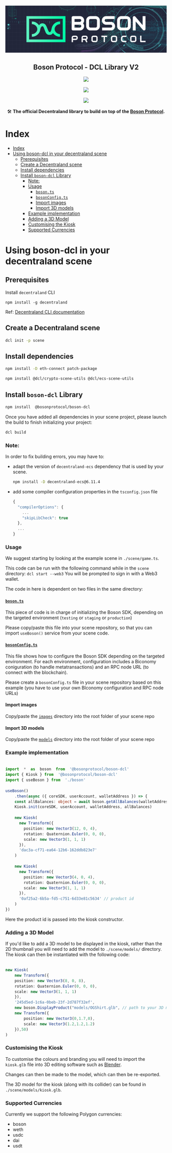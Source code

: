 [![banner](docs/assets/banner.png)](https://bosonprotocol.io)

  

<h2  align="center">Boson Protocol - DCL Library V2</h2>

  

<div  align="center">

  

<a  href="">![](https://img.shields.io/badge/license-Apache--2.0-brightgreen?style=flat-square)</a>

<a  href="https://discord.com/invite/QSdtKRaap6">![](https://img.shields.io/badge/Chat%20on-Discord-%235766f2?style=flat-square)</a>

<a  href="https://twitter.com/BosonProtocol">![](https://img.shields.io/twitter/follow/BosonProtocol?style=social)</a>

  

</div>

  

<div  align="center">

  

🛠️ **The official Decentraland library to build on top of the [Boson Protocol](https://bosonprotocol.io).**

  

</div>

  

# Index

  

- [Index](#index)
- [Using boson-dcl in your decentraland scene](#using-boson-dcl-in-your-decentraland-scene)
  - [Prerequisites](#prerequisites)
  - [Create a Decentraland scene](#create-a-decentraland-scene)
  - [Install dependencies](#install-dependencies)
  - [Install `boson-dcl` Library](#install-boson-dcl-library)
    - [Note:](#note)
    - [Usage](#usage)
      - [`boson.ts`](#bosonts)
      - [`bosonConfig.ts`](#bosonconfigts)
      - [Import images](#import-images)
      - [Import 3D models](#import-3d-models)
    - [Example implementation](#example-implementation)
    - [Adding a 3D Model](#adding-a-3d-model)
    - [Customising the Kiosk](#customising-the-kiosk)
    - [Supported Currencies](#supported-currencies)

  

# Using boson-dcl in your decentraland scene

## Prerequisites

Install `decentraland` CLI
```
npm install -g decentraland
```
Ref: [Decentraland CLI documentation](https://github.com/decentraland/cli)

## Create a Decentraland scene
```bash
dcl init -p scene
```

## Install dependencies

```bash
npm install -D eth-connect patch-package
```

```bash
npm install @dcl/crypto-scene-utils @dcl/ecs-scene-utils
```

## Install `boson-dcl` Library

```bash
npm install  @bosonprotocol/boson-dcl
```

Once you have added all dependencies in your scene project, please launch the build to finish initializing your project:
```bash
dcl build
```

### Note:
In order to fix building errors, you may have to:
- adapt the version of `decentraland-ecs` dependency that is used by your scene.
  ```bash
  npm install -D decentraland-ecs@6.11.4
  ```
- add some compiler configuration properties in the `tsconfig.json` file
  ```ts
  {
    "compilerOptions": {
      ...
      "skipLibCheck": true
    },
    ...
  }

  ```

### Usage

We suggest starting by looking at the example scene in `./scene/game.ts`.

This code can be run with the following command while in the `scene` directory:
`dcl start --web3`
You will be prompted to sign in with a Web3 wallet. 

The code in here is dependent on two files in the same directory:

#### [`boson.ts`](../scene/src/boson.ts)

This piece of code is in charge of initializing the Boson SDK, depending on the targeted environment (`testing` or `staging` or `production`)

Please copy/paste this file into your scene repository, so that you can import `useBoson()` service from your scene code.

#### [`bosonConfig.ts`](../scene/src/bosonConfig.example.ts)

This file shows how to configure the Boson SDK depending on the targeted environment. For each environment, configuration includes a Biconomy coniguration (to handle metatransactions) and an RPC node URL (to connect with the blockchain).

Please create a `bosonConfig.ts` file in your scene repository based on this example (you have to use your own BIconomy configuration and RPC node URLs)

#### Import images

Copy/paste the [`images`](../scene/images) directory into the root folder of your scene repo

#### Import 3D models

Copy/paste the [`models`](../scene/models) directory into the root folder of your scene repo

### Example implementation

```ts

import  *  as  boson  from  '@bosonprotocol/boson-dcl'
import { Kiosk } from  '@bosonprotocol/boson-dcl'
import { useBoson } from  './boson'

useBoson()
	.then(async ({ coreSDK, userAccount, walletAddress }) => {
	const allBalances: object = await boson.getAllBalances(walletAddress)
    Kiosk.init(coreSDK, userAccount, walletAddress, allBalances)

    new Kiosk(
      new Transform({
        position: new Vector3(12, 0, 4),
        rotation: Quaternion.Euler(0, 0, 0),
        scale: new Vector3(1, 1, 1)
      }),
      'dac3a-cf71-ea64-12b6-162ddb823e7'
    )

    new Kiosk(
      new Transform({
        position: new Vector3(4, 0, 4),
        rotation: Quaternion.Euler(0, 0, 0),
        scale: new Vector3(1, 1, 1)
      }),
      '0af25a2-6b5a-fd5-c751-6d33e81c5634' // product id
    )
})
```

Here the product id is passed into the kiosk constructor.

### Adding a 3D Model
If you'd like to add a 3D model to be displayed in the kiosk, rather than the 2D thumbnail you will need to add the model to `./scene/models/` directory.  The kiosk can then be instantiated with the following code:

```ts

new Kiosk(
    new Transform({
    position: new Vector3(8, 0, 8),
    rotation: Quaternion.Euler(0, 0, 0),
    scale: new Vector3(1, 1, 1)
    }),
    '245d5ed-1c6a-0beb-23f-2d787f32ef',
    new boson.DisplayProduct("models/OGShirt.glb", // path to your 3D model
	new Transform({
		position: new Vector3(0,1.7,0),
		scale: new Vector3(1.2,1.2,1.2)
    }),50)
)

```

### Customising the Kiosk

To customise the colours and branding you will need to import the `kiosk.glb` file into 3D editing software such as [Blender](https://www.blender.org/).

Changes can then be made to the model, which can then be re-exported.

The 3D model for the kiosk (along with its collider) can be found in `./scene/models/kiosk.glb`.

### Supported Currencies

Currently we support the following Polygon currencies:

* boson
* weth
* usdc
* dai
* usdt
           
